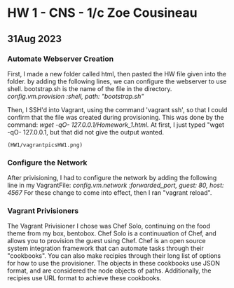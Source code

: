 # HW 1 - CNS - 1/c Zoe Cousineau
## 31Aug 2023

### Automate Webserver Creation
  First, I made a new folder called html, then pasted the HW file given into the folder. by adding the following lines, we can configure the webserver to use shell. 
  bootstrap.sh is the name of the file in the directory. 
    _config.vm.provision :shell, path: "bootstrap.sh"_

  Then, I SSH'd into Vagrant, using the command 'vagrant ssh', so that I could confirm that the file was created during provisioning. This was done by the command:
    _wget -qO- 127.0.0.1/Homework_1.html._ 
    At first, I just typed "wget -qO- 127.0.0.1, but that did not give the output wanted. 

    (HW1/vagrantpicsHW1.png)

### Configure the Network
  After privisioning, I had to configure the network by adding the following line in my VagrantFile:
    _config.vm.network :forwarded_port, guest: 80, host: 4567_
 For these change to come into effect, then I ran "vagrant reload".

### Vagrant Privisioners
  The Vagrant Privisioner I chose was Chef Solo, continuing on the food theme from my box, bentobox. Chef Solo is a continuuation of Chef, 
  and allows you to provision the guest using Chef. Chef is an open source system integration framework that can automate tasks through
  their "cookbooks". You can also make recipies through their long list of options for how to use the provisioner. The objects in
  these cookbooks use JSON format, and are considered the node objects of paths. Additionally, the recipies use URL format to achieve 
  these cookbooks. 


  

